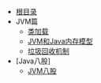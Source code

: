 - [根目录](/README)
- JVM篇
  - [类加载](/编程语言/Java/JVM内存模型.md)
  - [JVM和Java内存模型](/编程语言/Java/JVM内存模型2.md)
  - [垃圾回收机制](/编程语言/Java/GC.md)
- [Java八股]
  - [JVM八股](/编程语言/Java/JVM八股.md)

